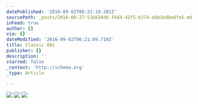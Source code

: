 ```yaml
---
datePublished: '2016-09-02T06:21:10.201Z'
sourcePath: _posts/2016-08-27-516634d6-f4d4-42f5-b274-ebb1bdbe8fe5.md
inFeed: true
author: []
via: {}
dateModified: '2016-09-02T06:21:09.710Z'
title: Classic 80s
publisher: {}
description: ''
starred: false
_context: 'http://schema.org'
_type: Article

---
```

![](https://the-grid-user-content.s3-us-west-2.amazonaws.com/54b05b62-2b97-4db1-8d30-1d6397306965.jpg)
![](https://the-grid-user-content.s3-us-west-2.amazonaws.com/2a61fecd-36a0-4d4a-be1b-09e636d71779.jpg)
![](https://s3-us-west-2.amazonaws.com/the-grid-img/p/55dc0c40d5ebd9549dc6b68e5c4a63194a30e7f6.jpg)